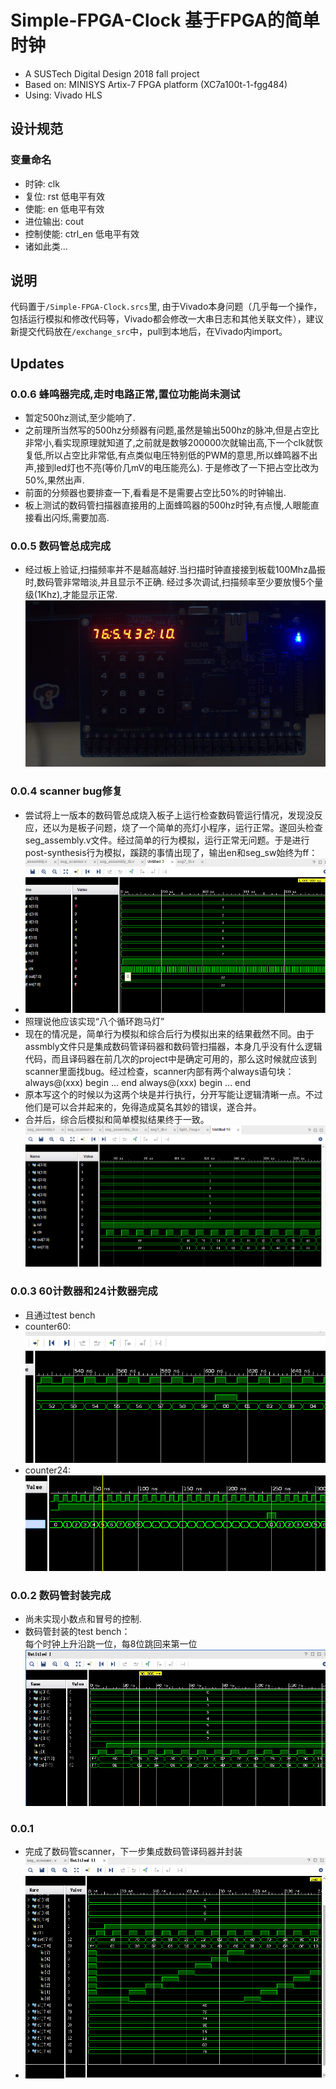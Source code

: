 # Simple-FPGA-Clock 基于FPGA的简单时钟
* A SUSTech Digital Design 2018 fall project  
* Based on: MINISYS Artix-7 FPGA platform  (XC7a100t-1-fgg484)
* Using: Vivado HLS
## 设计规范
### 变量命名
* 时钟: clk
* 复位: rst 低电平有效
* 使能: en 低电平有效
* 进位输出: cout 
* 控制使能: ctrl_en 低电平有效
* 诸如此类...
## 说明
代码置于`/Simple-FPGA-Clock.srcs`里, 由于Vivado本身问题（几乎每一个操作，包括运行模拟和修改代码等，Vivado都会修改一大串日志和其他关联文件），建议新提交代码放在`/exchange_src`中，pull到本地后，在Vivado内import。
## Updates
### 0.0.6 蜂鸣器完成,走时电路正常,置位功能尚未测试
* 暂定500hz测试,至少能响了.
* 之前理所当然写的500hz分频器有问题,虽然是输出500hz的脉冲,但是占空比非常小,看实现原理就知道了,之前就是数够200000次就输出高,下一个clk就恢复低,所以占空比非常低,有点类似电压特别低的PWM的意思,所以蜂鸣器不出声,接到led灯也不亮(等价几mV的电压能亮么). 于是修改了一下把占空比改为50%,果然出声.
* 前面的分频器也要排查一下,看看是不是需要占空比50%的时钟输出.
* 板上测试的数码管扫描器直接用的上面蜂鸣器的500hz时钟,有点慢,人眼能直接看出闪烁,需要加高.
### 0.0.5 数码管总成完成
* 经过板上验证,扫描频率并不是越高越好.当扫描时钟直接接到板载100Mhz晶振时,数码管非常暗淡,并且显示不正确. 经过多次调试,扫描频率至少要放慢5个量级(1Khz),才能显示正常.
    ![on_board_1.png](https://github.com/TsingWei/Simple-FPGA-Clock/blob/master/img/on_board_1.jpg)
### 0.0.4 scanner bug修复
* 尝试将上一版本的数码管总成烧入板子上运行检查数码管运行情况，发现没反应，还以为是板子问题，烧了一个简单的亮灯小程序，运行正常。遂回头检查seg_assembly.v文件。经过简单的行为模拟，运行正常无问题。于是进行post-synthesis行为模拟，蹊跷的事情出现了，输出en和seg_sw始终为ff：
* ![post-syn-sim-fail](https://github.com/TsingWei/Simple-FPGA-Clock/blob/master/img/post-syn-sim-fail.PNG)
* 照理说他应该实现“八个循环跑马灯”
* 现在的情况是，简单行为模拟和综合后行为模拟出来的结果截然不同。由于assmbly文件只是集成数码管译码器和数码管扫描器，本身几乎没有什么逻辑代码，而且译码器在前几次的project中是确定可用的，那么这时候就应该到scanner里面找bug。经过检查，scanner内部有两个always语句块：
    always@(xxx) begin
        ...
    end
    always@(xxx) begin
        ...
    end
* 原本写这个的时候以为这两个块是并行执行，分开写能让逻辑清晰一点。不过他们是可以合并起来的，免得造成莫名其妙的错误，遂合并。
* 合并后，综合后模拟和简单模拟结果终于一致。
    ![post-syn-sim-pass](https://github.com/TsingWei/Simple-FPGA-Clock/blob/master/img/post-syn-sim-pass.PNG)
### 0.0.3 60计数器和24计数器完成
* 且通过test bench
* counter60:  
    ![c60](https://github.com/TsingWei/Simple-FPGA-Clock/blob/master/img/counter60_tb.png)
* counter24:  
    ![c24](https://github.com/TsingWei/Simple-FPGA-Clock/blob/master/img/counter24_tb.png)
### 0.0.2 数码管封装完成
* 尚未实现小数点和冒号的控制.  
* 数码管封装的test bench：  
    每个时钟上升沿跳一位，每8位跳回来第一位  
    ![scanner_tb](https://github.com/TsingWei/Simple-FPGA-Clock/blob/master/img/seg_assembly_tb.png)

### 0.0.1
* 完成了数码管scanner，下一步集成数码管译码器并封装
* ![scanner_tb](https://github.com/TsingWei/Simple-FPGA-Clock/blob/master/img/scanner_tb.png)
